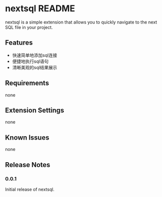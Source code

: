 # nextsql README

nextsql is a simple extension that allows you to quickly navigate to the next SQL file in your project.

## Features

* 快速简单地添加sql连接
* 便捷地执行sql语句
* 清晰美观的sql结果展示

## Requirements

none

## Extension Settings

none

## Known Issues

none

## Release Notes

### 0.0.1

Initial release of nextsql.
